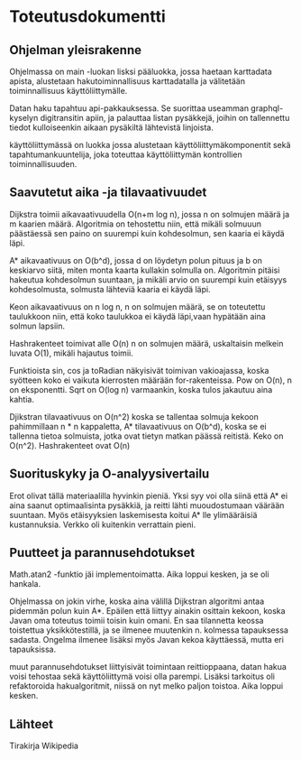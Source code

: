 # Toteutusdokumentti

## Ohjelman yleisrakenne

Ohjelmassa on main -luokan lisksi pääluokka, jossa haetaan karttadata apista, alustetaan hakutoiminnallisuus karttadatalla ja välitetään toiminnallisuus käyttöliittymälle. 

Datan haku tapahtuu api-pakkauksessa. Se suorittaa useamman graphql-kyselyn digitransitin apiin, ja palauttaa listan pysäkkejä, joihin on tallennettu tiedot kulloiseenkin aikaan pysäkiltä lähtevistä linjoista. 

käyttöliittymässä on luokka jossa alustetaan käyttöliittymäkomponentit sekä tapahtumankuuntelija, joka toteuttaa käyttöliittymän kontrollien toiminnallisuuden.

## Saavutetut aika -ja tilavaativuudet

Dijkstra toimii aikavaativuudella O(n+m log n), jossa n on solmujen määrä ja m kaarien määrä. Algoritmia on tehostettu niin, että mikäli solmuuun päästäessä sen paino on suurempi kuin kohdesolmun, sen kaaria ei käydä läpi. 

A* aikavaativuus on O(b^d), jossa d on löydetyn polun pituus ja b on keskiarvo siitä, miten monta kaarta kullakin solmulla on. Algoritmin pitäisi hakeutua kohdesolmun suuntaan, ja mikäli arvio on suurempi kuin etäisyys kohdesolmusta, solmusta lähteviä kaaria ei käydä läpi.

Keon aikavaativuus on n log n, n on solmujen määrä, se on toteutettu taulukkoon niin, että koko taulukkoa ei käydä läpi,vaan hypätään aina solmun lapsiin.

Hashrakenteet toimivat alle O(n) n on solmujen määrä, uskaltaisin melkein luvata O(1), mikäli hajautus toimii.

Funktioista sin, cos ja toRadian näkyisivät toimivan vakioajassa, koska syötteen koko ei vaikuta kierrosten määrään for-rakenteissa. Pow on O(n), n on eksponentti. Sqrt on O(log n) varmaankin, koska tulos jakautuu aina kahtia.

Djikstran tilavaativuus on O(n^2) koska se tallentaa solmuja kekoon pahimmillaan n * n kappaletta, A* tilavaativuus on O(b^d), koska se ei tallenna tietoa solmuista, jotka ovat tietyn matkan päässä reitistä. Keko on O(n^2). Hashrakenteet ovat O(n)

## Suorituskyky ja O-analyysivertailu

Erot olivat tällä materiaalilla hyvinkin pieniä. Yksi syy voi olla siinä että A* ei aina saanut optimaalisinta pysäkkiä, ja reitti lähti muoudostumaan väärään suuntaan. Myös etäisyyksien laskemisesta koitui A* lle ylimääräisiä kustannuksia. Verkko oli kuitenkin verrattain pieni.

## Puutteet ja parannusehdotukset

Math.atan2 -funktio jäi implementoimatta. Aika loppui kesken, ja se oli hankala. 

Ohjelmassa on jokin virhe, koska aina välillä Dijkstran algoritmi antaa pidemmän polun kuin A*. Epäilen että liittyy ainakin osittain kekoon, koska Javan oma toteutus toimii toisin kuin omani. En saa tilannetta keossa toistettua yksikkötestillä, ja se ilmenee muutenkin n. kolmessa tapauksessa sadasta. Ongelma ilmenee lisäksi myös Javan kekoa käyttäessä, mutta eri tapauksissa.

muut parannusehdotukset liittyisivät toimintaan reittioppaana, datan hakua voisi tehostaa sekä käyttöliittymä voisi olla parempi. Lisäksi tarkoitus oli refaktoroida hakualgoritmit, niissä on nyt melko paljon toistoa. Aika loppui kesken.

## Lähteet

Tirakirja
Wikipedia


